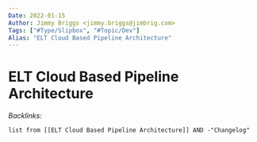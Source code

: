 ```yaml
---
Date: 2022-01-15
Author: Jimmy Briggs <jimmy.briggs@jimbrig.com>
Tags: ["#Type/Slipbox", "#Topic/Dev"]
Alias: "ELT Cloud Based Pipeline Architecture"
---
```


# ELT Cloud Based Pipeline Architecture

*Backlinks:*

```dataview
list from [[ELT Cloud Based Pipeline Architecture]] AND -"Changelog"
```